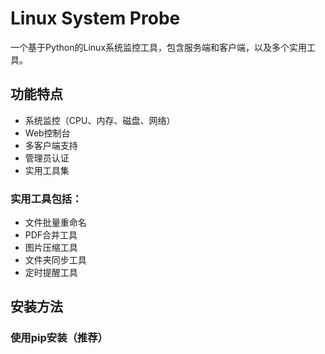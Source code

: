 # Linux System Probe

一个基于Python的Linux系统监控工具，包含服务端和客户端，以及多个实用工具。

## 功能特点

- 系统监控（CPU、内存、磁盘、网络）
- Web控制台
- 多客户端支持
- 管理员认证
- 实用工具集

### 实用工具包括：
- 文件批量重命名
- PDF合并工具
- 图片压缩工具
- 文件夹同步工具
- 定时提醒工具

## 安装方法

### 使用pip安装（推荐） 